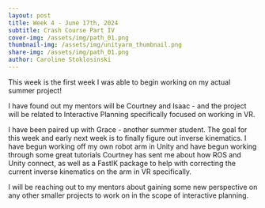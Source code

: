 ```yaml
---
layout: post
title: Week 4 - June 17th, 2024
subtitle: Crash Course Part IV
cover-img: /assets/img/path_01.png
thumbnail-img: /assets/img/unityarm_thumbnail.png
share-img: /assets/img/path_01.png
author: Caroline Stoklosinski
---
```


This week is the first week I was able to begin working on my actual summer project!

I have found out my mentors will be Courtney and Isaac - and the project will be related to Interactive Planning specifically focused on working in VR. 

I have been paired up with Grace - another summer student. The goal for this week and early next week is to finally figure out inverse kinematics. I have begun working off my own robot arm in Unity and have begun working through some great tutorials Courtney has sent me about how ROS and Unity connect, as well as a FastIK package to help with correcting the current inverse kinematics on the arm in VR specifically. 

I will be reaching out to my mentors about gaining some new perspective on any other smaller projects to work on in the scope of interactive planning. 